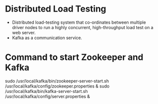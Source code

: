 # Distributed Load Testing

* Distributed load-testing system that co-ordinates between multiple
driver nodes to run a highly concurrent, high-throughput load test on a
web server.
* Kafka as a communication service.

# Command to start Zookeeper and Kafka

sudo /usr/local/kafka/bin/zookeeper-server-start.sh /usr/local/kafka/config/zookeeper.properties &
sudo /usr/local/kafka/bin/kafka-server-start.sh /usr/local/kafka/config/server.properties &
